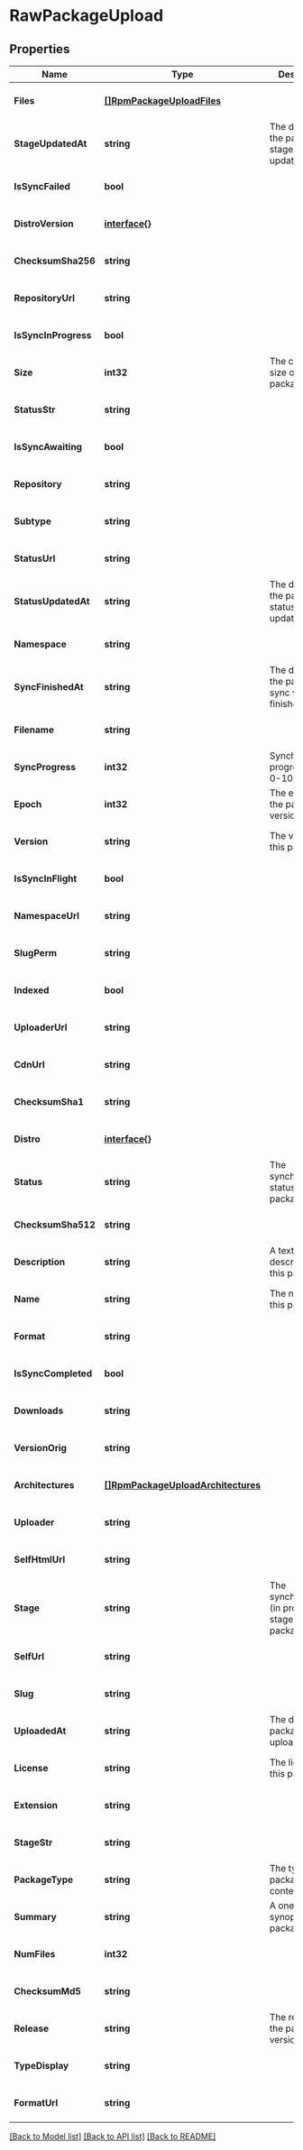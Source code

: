# RawPackageUpload

## Properties
Name | Type | Description | Notes
------------ | ------------- | ------------- | -------------
**Files** | [**[]RpmPackageUploadFiles**](RpmPackageUpload_files.md) |  | [optional] [default to null]
**StageUpdatedAt** | **string** | The datetime the package stage was updated at. | [optional] [default to null]
**IsSyncFailed** | **bool** |  | [optional] [default to null]
**DistroVersion** | [**interface{}**](interface{}.md) |  | [optional] [default to null]
**ChecksumSha256** | **string** |  | [optional] [default to null]
**RepositoryUrl** | **string** |  | [optional] [default to null]
**IsSyncInProgress** | **bool** |  | [optional] [default to null]
**Size** | **int32** | The calculated size of the package. | [optional] [default to null]
**StatusStr** | **string** |  | [optional] [default to null]
**IsSyncAwaiting** | **bool** |  | [optional] [default to null]
**Repository** | **string** |  | [optional] [default to null]
**Subtype** | **string** |  | [optional] [default to null]
**StatusUrl** | **string** |  | [optional] [default to null]
**StatusUpdatedAt** | **string** | The datetime the package status was updated at. | [optional] [default to null]
**Namespace** | **string** |  | [optional] [default to null]
**SyncFinishedAt** | **string** | The datetime the package sync was finished at. | [optional] [default to null]
**Filename** | **string** |  | [optional] [default to null]
**SyncProgress** | **int32** | Synchronisation progress (from 0-100) | [optional] [default to null]
**Epoch** | **int32** | The epoch of the package version (if any). | [optional] [default to null]
**Version** | **string** | The version of this package. | [optional] [default to null]
**IsSyncInFlight** | **bool** |  | [optional] [default to null]
**NamespaceUrl** | **string** |  | [optional] [default to null]
**SlugPerm** | **string** |  | [optional] [default to null]
**Indexed** | **bool** |  | [optional] [default to null]
**UploaderUrl** | **string** |  | [optional] [default to null]
**CdnUrl** | **string** |  | [optional] [default to null]
**ChecksumSha1** | **string** |  | [optional] [default to null]
**Distro** | [**interface{}**](interface{}.md) |  | [optional] [default to null]
**Status** | **string** | The synchronisation status of the package. | [optional] [default to null]
**ChecksumSha512** | **string** |  | [optional] [default to null]
**Description** | **string** | A textual description of this package. | [optional] [default to null]
**Name** | **string** | The name of this package. | [optional] [default to null]
**Format** | **string** |  | [optional] [default to null]
**IsSyncCompleted** | **bool** |  | [optional] [default to null]
**Downloads** | **string** |  | [optional] [default to null]
**VersionOrig** | **string** |  | [optional] [default to null]
**Architectures** | [**[]RpmPackageUploadArchitectures**](RpmPackageUpload_architectures.md) |  | [optional] [default to null]
**Uploader** | **string** |  | [optional] [default to null]
**SelfHtmlUrl** | **string** |  | [optional] [default to null]
**Stage** | **string** | The synchronisation (in progress) stage of the package. | [optional] [default to null]
**SelfUrl** | **string** |  | [optional] [default to null]
**Slug** | **string** |  | [optional] [default to null]
**UploadedAt** | **string** | The date this package was uploaded. | [optional] [default to null]
**License** | **string** | The license of this package. | [optional] [default to null]
**Extension** | **string** |  | [optional] [default to null]
**StageStr** | **string** |  | [optional] [default to null]
**PackageType** | **string** | The type of package contents. | [optional] [default to null]
**Summary** | **string** | A one-liner synopsis of this package. | [optional] [default to null]
**NumFiles** | **int32** |  | [optional] [default to null]
**ChecksumMd5** | **string** |  | [optional] [default to null]
**Release** | **string** | The release of the package version (if any). | [optional] [default to null]
**TypeDisplay** | **string** |  | [optional] [default to null]
**FormatUrl** | **string** |  | [optional] [default to null]

[[Back to Model list]](../README.md#documentation-for-models) [[Back to API list]](../README.md#documentation-for-api-endpoints) [[Back to README]](../README.md)


